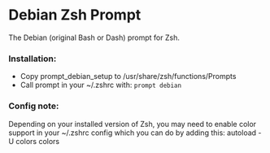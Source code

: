 # Debian Zsh Prompt

The Debian (original Bash or Dash) prompt for Zsh.

### Installation:
- Copy prompt_debian_setup to /usr/share/zsh/functions/Prompts
- Call prompt in your ~/.zshrc with: ```prompt debian```

### Config note:

Depending on your installed version of Zsh, you may need to enable color 
support in your ~/.zshrc config which you can do by adding this:
    autoload -U colors
    colors
